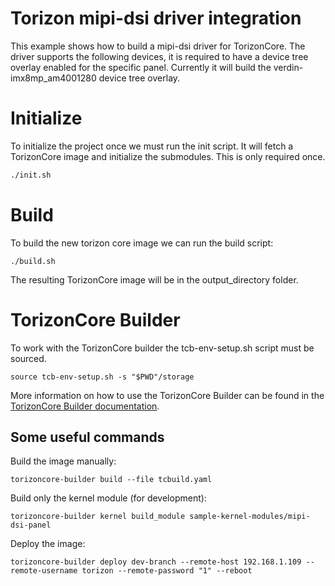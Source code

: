 # Torizon mipi-dsi driver integration

This example shows how to build a mipi-dsi driver for TorizonCore. The driver supports the following devices, it is required to have a device tree overlay enabled for the specific panel. Currently it will build the verdin-imx8mp_am4001280 device tree overlay.

# Initialize

To initialize the project once we must run the init script. It will fetch a TorizonCore image and initialize the submodules. This is only required once.

```bash
./init.sh
```

# Build

To build the new torizon core image we can run the build script:
```
./build.sh
```

The resulting TorizonCore image will be in the output_directory folder.

# TorizonCore Builder

To work with the TorizonCore builder the tcb-env-setup.sh script must be sourced.
```
source tcb-env-setup.sh -s "$PWD"/storage
```

More information on how to use the TorizonCore Builder can be found in the [TorizonCore Builder documentation](https://developer.toradex.com/torizon/os-customization/).

## Some useful commands

Build the image manually:
```
torizoncore-builder build --file tcbuild.yaml
```

Build only the kernel module (for development):
```
torizoncore-builder kernel build_module sample-kernel-modules/mipi-dsi-panel
```

Deploy the image:
```
torizoncore-builder deploy dev-branch --remote-host 192.168.1.109 --remote-username torizon --remote-password "1" --reboot
```


